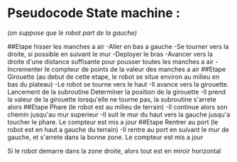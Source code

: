 # Pseudocode State machine :
*(on suppose que le robot part de la gauche)*

##Etape hisser les manches a air
-Aller en bas a gauche
-Se tourner vers la droite, si possible en suivant le mur
-Deployer le bras
-Avancer vers la droite d'une distance suffisante pour pousser toutes les manches a air
-Incrementer le compteur de points de la valeur des manches a air
##Etape Girouette
(au debut de cette etape, le robot se situe environ au milieu en bas du plateau)
-Le robot se tourne vers le haut
-Il avance vers la girouette. Lancement de la subroutine Determiner la position de la girouette
-Il prend la valeur de la girouette lorsqu'elle ne tourne pas, la subroutine s'arrete alors
##Etape Phare
(le robot est au milieu de terrain)
-Il continue alors son chemin jusqu'au mur superieur
-Il suit le mur du haut vers la gauche jusqu'a toucher le phare. Le compteur est mis a jour
##Etape Rentrer au port
(le robot est en haut a gauche du terrain)
-Il rentre au port en suivant le mur de gauche, et s'arrete dans la bonne zone. Le compteur est mis a jour

Si le robot demarre dans la zone droite, alors tout est en miroir horizontal
